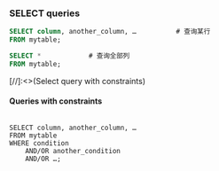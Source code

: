 ### SELECT queries 
``` sql
SELECT column, another_column, …          # 查询某行
FROM mytable;

SELECT *            # 查询全部列
FROM mytable;
```

[//]:<>(Select query with constraints) 

#### Queries with constraints
```

SELECT column, another_column, …
FROM mytable
WHERE condition
    AND/OR another_condition
    AND/OR …;
```
